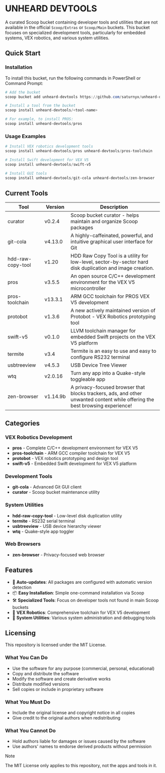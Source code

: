 # UNHEARD DEVTOOLS

A curated Scoop bucket containing developer tools and utilities that are not available in the official `Scoop/Extras` or `Scoop/Main` buckets. This bucket focuses on specialized development tools, particularly for embedded systems, VEX robotics, and various system utilities.

## Quick Start

### Installation

To install this bucket, run the following commands in PowerShell or Command Prompt:

```powershell
# Add the bucket
scoop bucket add unheard-devtools https://github.com/saturnyx/unheard-devtools

# Install a tool from the bucket
scoop install unheard-devtools/<tool-name>

# For example, to install PROS:
scoop install unheard-devtools/pros
```

### Usage Examples

```powershell
# Install VEX robotics development tools
scoop install unheard-devtools/pros unheard-devtools/pros-toolchain

# Install Swift development for VEX V5
scoop install unheard-devtools/swift-v5

# Install GUI tools
scoop install unheard-devtools/git-cola unheard-devtools/zen-browser
```

## Current Tools

| Tool              | Version   | Description                                                                                                                  |
| ----------------- | --------- | ---------------------------------------------------------------------------------------------------------------------------- |
| curator           | v0.2.4    | Scoop bucket curator - helps maintain and organize Scoop packages                                                           |
| git-cola          | v4.13.0   | A highly-caffeinated, powerful, and intuitive graphical user interface for Git                                               |
| hdd-raw-copy-tool | v1.20     | HDD Raw Copy Tool is a utility for low-level, sector-by-sector hard disk duplication and image creation.                     |
| pros              | v3.5.5    | An open source C/C++ development environment for the VEX V5 microcontroller                                                  |
| pros-toolchain    | v13.3.1   | ARM GCC toolchain for PROS VEX V5 development                                                                                |
| protobot          | v1.3.6    | A new actively maintained version of Protobot - VEX Robotics prototyping tool                                                |
| swift-v5          | v0.1.0    | LLVM toolchain manager for embedded Swift projects on the VEX V5 platform                                                   |
| termite           | v3.4      | Termite is an easy to use and easy to configure RS232 terminal                                                               |
| usbtreeview       | v4.5.3    | USB Device Tree Viewer                                                                                                       |
| wtq               | v2.0.16   | Turn any app into a Quake-style toggleable app                                                                               |
| zen-browser       | v1.14.9b  | A privacy-focused browser that blocks trackers, ads, and other unwanted content while offering the best browsing experience! |

## Categories

### VEX Robotics Development

- **pros** - Complete C/C++ development environment for VEX V5
- **pros-toolchain** - ARM GCC compiler toolchain for VEX V5
- **protobot** - VEX robotics prototyping and design tool
- **swift-v5** - Embedded Swift development for VEX V5 platform

### Development Tools

- **git-cola** - Advanced Git GUI client
- **curator** - Scoop bucket maintenance utility

### System Utilities

- **hdd-raw-copy-tool** - Low-level disk duplication utility
- **termite** - RS232 serial terminal
- **usbtreeview** - USB device hierarchy viewer
- **wtq** - Quake-style app toggler

### Web Browsers

- **zen-browser** - Privacy-focused web browser

## Features

- 🔄 **Auto-updates**: All packages are configured with automatic version detection
- 📦 **Easy Installation**: Simple one-command installation via Scoop
- 🛠️ **Specialized Tools**: Focus on developer tools not found in main Scoop buckets
- 🤖 **VEX Robotics**: Comprehensive toolchain for VEX V5 development
- 🔧 **System Utilities**: Various system administration and debugging tools

## Licensing

This repository is licensed under the MIT License.

### What You Can Do

- Use the software for any purpose (commercial, personal, educational)
- Copy and distribute the software
- Modify the software and create derivative works
- Distribute modified versions
- Sell copies or include in proprietary software

### What You Must Do

- Include the original license and copyright notice in all copies
- Give credit to the original authors when redistributing

### What You Cannot Do

- Hold authors liable for damages or issues caused by the software
- Use authors' names to endorse derived products without permission

> [!NOTE]
> The MIT License only applies to this repository, not the apps and tools in it.
